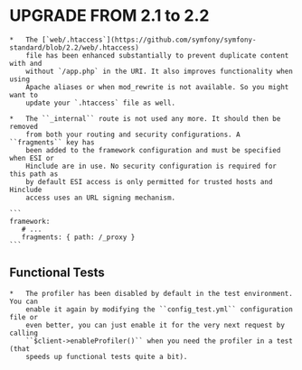 UPGRADE FROM 2.1 to 2.2
=======================

    *   The [`web/.htaccess`](https://github.com/symfony/symfony-standard/blob/2.2/web/.htaccess)
        file has been enhanced substantially to prevent duplicate content with and
        without `/app.php` in the URI. It also improves functionality when using
        Apache aliases or when mod_rewrite is not available. So you might want to
        update your `.htaccess` file as well.

    *   The ``_internal`` route is not used any more. It should then be removed
        from both your routing and security configurations. A ``fragments`` key has
        been added to the framework configuration and must be specified when ESI or
        Hinclude are in use. No security configuration is required for this path as
        by default ESI access is only permitted for trusted hosts and Hinclude
        access uses an URL signing mechanism.

    ```
    framework:
       # ...
       fragments: { path: /_proxy }
    ```

Functional Tests
----------------

    *   The profiler has been disabled by default in the test environment. You can
        enable it again by modifying the ``config_test.yml`` configuration file or
        even better, you can just enable it for the very next request by calling
        ``$client->enableProfiler()`` when you need the profiler in a test (that
        speeds up functional tests quite a bit).